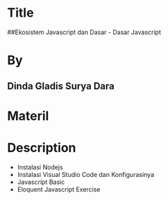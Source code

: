 # Title
##Ekosistem Javascript dan Dasar - Dasar Javascript

# By
## Dinda Gladis Surya Dara

# Materil
##

# Description
 
- Instalasi Nodejs
- Instalasi Visual Studio Code dan Konfigurasinya
- Javascript Basic
- Eloquent Javascript Exercise
